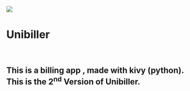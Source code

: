 <img src="dist/hello.ico"> &nbsp; <h1>Unibiller</h1>

<br>
<h2> This is a billing app , made with kivy (python). <br>
  This is the 2<sup>nd</sup> Version of Unibiller.
  </h2>
  


